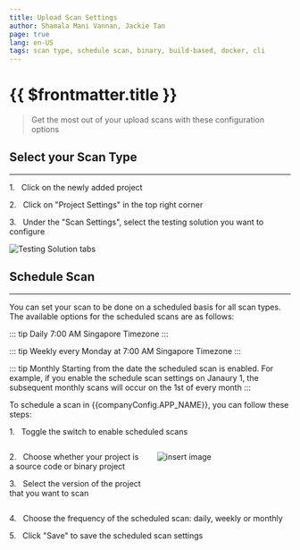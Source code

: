 ```yaml
---
title: Upload Scan Settings
author: Shamala Mani Vannan, Jackie Tan
page: true
lang: en-US
tags: scan type, schedule scan, binary, build-based, docker, cli
---
```


<script setup>
import { companyConfig } from '../../../config/companyConfig.js'
</script>

<ClientOnly>

# {{ $frontmatter.title }}

> Get the most out of your upload scans with these configuration options

## Select your Scan Type

<hr class="thick" />

1.&nbsp;&nbsp;&nbsp;Click on the newly added project

2.&nbsp;&nbsp;&nbsp;Click on "Project Settings" in the top right corner

3.&nbsp;&nbsp;&nbsp;Under the "Scan Settings", select the testing solution you want to configure

![Testing Solution tabs](/images/Trigger-Scan/Upload-Scan-Settings-1.png)

## Schedule Scan

<hr class="thick" />

You can set your scan to be done on a scheduled basis for all scan types. The available options for the scheduled scans are as follows:

::: tip Daily
7:00 AM Singapore Timezone
:::

::: tip Weekly
every Monday at 7:00 AM Singapore Timezone
:::

::: tip Monthly
Starting from the date the scheduled scan is enabled. For example, if you enable the schedule scan settings on Janaury 1, the subsequent monthly scans will occur on the 1st of every month
:::

To schedule a scan in {{companyConfig.APP_NAME}}, you can follow these steps:

1.&nbsp;&nbsp;&nbsp;Toggle the switch to enable scheduled scans

<div style="display: flex;">
<div style="flex: 1;margin-right:5px;">

2.&nbsp;&nbsp;&nbsp;Choose whether your project is a source code or binary project

3.&nbsp;&nbsp;&nbsp;Select the version of the project that you want to scan

</div>
<div style="flex: 1; margin-left:20px;">

![insert image](/images/Trigger-Scan/Upload-Scan-Settings-2.png)

</div>
</div>

4.&nbsp;&nbsp;&nbsp;Choose the frequency of the scheduled scan: daily, weekly or monthly

5.&nbsp;&nbsp;&nbsp;Click "Save" to save the scheduled scan settings

</ClientOnly>
